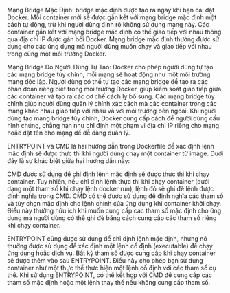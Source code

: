 Mạng Bridge Mặc Định:
bridge mặc định được tạo ra ngay khi bạn cài đặt Docker.
Mỗi container mới sẽ được gắn kết với mạng bridge mặc định một cách tự động, trừ khi người dùng định rõ không sử dụng mạng này.
Các container gắn kết với mạng bridge mặc định có thể giao tiếp với nhau thông qua địa chỉ IP được gán bởi Docker.
Mạng bridge mặc định thường được sử dụng cho các ứng dụng mà người dùng muốn chạy và giao tiếp với nhau trong cùng một môi trường Docker.

Mạng Bridge Do Người Dùng Tự Tạo:
Docker cho phép người dùng tự tạo các mạng bridge tùy chỉnh, mỗi mạng sẽ hoạt động như một môi trường mạng độc lập.
Người dùng có thể tự tạo các mạng bridge để tạo ra các phân đoạn riêng biệt trong môi trường Docker, giúp kiểm soát giao tiếp giữa các container và tạo ra các cơ chế cách ly bổ sung.
Các mạng bridge tùy chỉnh giúp người dùng quản lý chính xác cách mà các container trong các mạng khác nhau giao tiếp với nhau và với môi trường bên ngoài.
Khi người dùng tạo mạng bridge tùy chỉnh, Docker cung cấp cách để người dùng cấu hình chúng, chẳng hạn như chỉ định một phạm vi địa chỉ IP riêng cho mạng hoặc đặt tên cho mạng để dễ dàng quản lý.



ENTRYPOINT và CMD là hai hướng dẫn trong Dockerfile để xác định lệnh mặc định sẽ được thực thi khi người dùng chạy một container từ image. Dưới đây là sự khác biệt giữa hai hướng dẫn này:

CMD được sử dụng để chỉ định lệnh mặc định sẽ được thực thi khi chạy container. Tuy nhiên, nếu chỉ định lệnh thực thi khi chạy container (dưới dạng một tham số khi chạy lệnh docker run), lệnh đó sẽ ghi đè lệnh được định nghĩa trong CMD.
CMD có thể được sử dụng để định nghĩa các tham số và tùy chọn mặc định cho lệnh chính của ứng dụng khi container khởi chạy. Điều này thường hữu ích khi muốn cung cấp các tham số mặc định cho ứng dụng mà người dùng có thể ghi đè bằng cách cung cấp các tham số riêng khi chạy container.

ENTRYPOINT cũng được sử dụng để chỉ định lệnh mặc định, nhưng nó thường được sử dụng để xác định một lệnh cố định (executable) để chạy ứng dụng hoặc dịch vụ.
Bất kỳ tham số được cung cấp khi chạy container sẽ được thêm vào sau ENTRYPOINT. Điều này cho phép bạn sử dụng container như một thực thể thực hiện một lệnh cố định với các tham số cụ thể.
Khi sử dụng ENTRYPOINT, có thể kết hợp với CMD để cung cấp các tham số mặc định hoặc một lệnh thay thế nếu không cung cấp tham số.